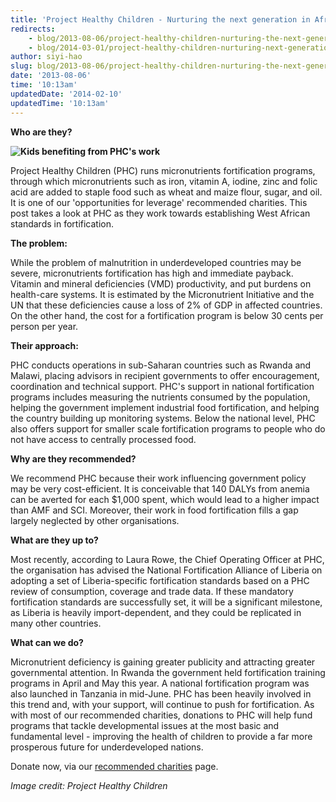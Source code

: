 ```yaml
---
title: 'Project Healthy Children - Nurturing the next generation in Africa'
redirects:
    - blog/2013-08-06/project-healthy-children-nurturing-the-next-generation-in-africa
    - blog/2014-03-01/project-healthy-children-nurturing-next-generation-africa
author: siyi-hao
slug: blog/2013-08-06/project-healthy-children-nurturing-the-next-generation-in-africa
date: '2013-08-06'
time: '10:13am'
updatedDate: '2014-02-10'
updatedTime: '10:13am'
---
```

**Who are they?**

**![Kids benefiting from PHC's work](/images/uploads/project_healthy_children_photo_small.jpg "Kids benefiting from PHC's work")**

Project Healthy Children (PHC) runs micronutrients fortification programs, through which micronutrients such as iron, vitamin A, iodine, zinc and folic acid are added to staple food such as wheat and maize flour, sugar, and oil. It is one of our 'opportunities for leverage' recommended charities. This post takes a look at PHC as they work towards establishing West African standards in fortification.

**The problem:**

While the problem of malnutrition in underdeveloped countries may be severe, micronutrients fortification has high and immediate payback. Vitamin and mineral deficiencies (VMD) productivity, and put burdens on health-care systems. It is estimated by the Micronutrient Initiative and the UN that these deficiencies cause a loss of 2% of GDP in affected countries. On the other hand, the cost for a fortification program is below 30 cents per person per year.

**Their approach:**

PHC conducts operations in sub-Saharan countries such as Rwanda and Malawi, placing advisors in recipient governments to offer encouragement, coordination and technical support. PHC's support in national fortification programs includes measuring the nutrients consumed by the population, helping the government implement industrial food fortification, and helping the country building up monitoring systems. Below the national level, PHC also offers support for smaller scale fortification programs to people who do not have access to centrally processed food.

**Why are they recommended?**

We recommend PHC because their work influencing government policy may be very cost-efficient. It is conceivable that 140 DALYs from anemia can be averted for each $1,000 spent, which would lead to a higher impact than AMF and SCI. Moreover, their work in food fortification fills a gap largely neglected by other organisations.

**What are they up to?**

Most recently, according to Laura Rowe, the Chief Operating Officer at PHC, the organisation has advised the National Fortification Alliance of Liberia on adopting a set of Liberia-specific fortification standards based on a PHC review of consumption, coverage and trade data. If these mandatory fortification standards are successfully set, it will be a significant milestone, as Liberia is heavily import-dependent, and they could be replicated in many other countries.

**What can we do?**

Micronutrient deficiency is gaining greater publicity and attracting greater governmental attention. In Rwanda the government held fortification training programs in April and May this year. A national fortification program was also launched in Tanzania in mid-June. PHC has been heavily involved in this trend and, with your support, will continue to push for fortification. As with most of our recommended charities, donations to PHC will help fund programs that tackle developmental issues at the most basic and fundamental level - improving the health of children to provide a far more prosperous future for underdeveloped nations.

Donate now, via our [recommended charities](http://www.givingwhatwecan.org/where-to-give/recommended-charities) page.

_Image credit: Project Healthy Children_